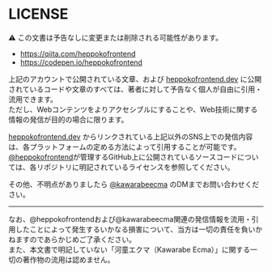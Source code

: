 # LICENSE

:warning: この文書は予告なしに変更または削除される可能性があります。

- <https://qiita.com/heppokofrontend>
- <https://codepen.io/heppokofrontend>

上記のアカウントで公開されている文章、および [heppokofrontend.dev](https://heppokofrontend.dev) に公開されているコードや文章のすべては、著者に対して予告なく個人が自由に引用・流用できます。  
ただし、Webコンテンツをよりアクセシブルにすることや、Web技術に関する情報の発信が目的の場合に限ります。

[heppokofrontend.dev](https://heppokofrontend.dev) からリンクされている上記以外のSNS上での発信内容は、各プラットフォームの定める方法によって引用することが可能です。  
[@heppokofrontend](https://github.com/heppokofrontend)が管理するGitHub上に公開されているソースコードについては、各リポジトリに明記されているライセンスを参照してください。

その他、不明点がありましたら [@kawarabeecma](https://twitter.com/KawarabeEcma) のDMまでお問い合わせください。

-----

なお、@heppokofrontendおよび@kawarabeecma関連の発信情報を流用・引用したことによって発生するいかなる損害について、当方は一切の責任を負いかねますのであらかじめご了承ください。  
また、本文書で明記していない「河童エクマ（Kawarabe Ecma）」に関する一切の著作物の流用は認めません。  


